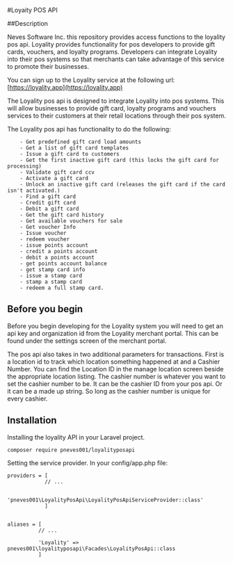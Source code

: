 #Loyaity POS API

##Description

Neves Software Inc. this repository provides access 
functions to the loyality pos api. Loyality provides functionality 
for pos developers to provide gift cards, vouchers, and loyalty programs. 
Developers can integrate Loyality into their pos systems so that 
merchants can take advantage of this service to promote their businesses.


You can sign up to the Loyality service at the following url: [https://loyality.app](https://loyality.app)



The Loyality pos api is designed to integrate Loyality into pos systems. 
This will allow businesses to provide gift card, loyalty programs and vouchers services to 
their customers at their retail locations through their pos system.

The Loyality pos api has functionality to do the following: 

        - Get predefined gift card load amounts
        - Get a list of gift card templates
        - Issue a gift card to customers
        - Get the first inactive gift card (this locks the gift card for processing)
        - Validate gift card ccv
        - Activate a gift card
        - Unlock an inactive gift card (releases the gift card if the card isn't activated.)
        - Find a gift card
        - Credit gift card 
        - Debit a gift card
        - Get the gift card history
        - Get available vouchers for sale
        - Get voucher Info
        - Issue voucher
        - redeem voucher
        - issue points account
        - credit a points account 
        - debit a points account
        - get points account balance
        - get stamp card info
        - issue a stamp card
        - stamp a stamp card
        - redeem a full stamp card. 

## Before you begin 

Before you begin developing for the Loyality system you will need to get an api key and
organization id from the Loyality merchant portal. This can be found under the settings screen
of the merchant portal. 

The pos api also takes in two additional parameters for transactions. First is a location id to track which location
something happened at and a Cashier Number. You can find the Location ID in the manage location screen beside the appropriate 
location listing. The cashier number is whatever you want to set the cashier number to be. It can be the cashier ID from 
your pos api. Or it can be a made up string. So long as the cashier number is unique for every cashier. 


## Installation

Installing the loyality API in your Laravel project. 

    composer require pneves001/loyalityposapi 
    

Setting the service provider. In your config/app.php file:

    providers = [
                // ...

                'pneves001\LoyalityPosApi\LoyalityPosApiServiceProvider::class'
                ]


    aliases = [
              // ...

              'Loyality' => pneves001\loyalityposapi\Facades\LoyalityPosApi::class
              ]


